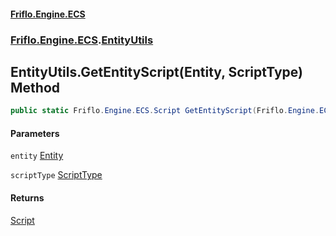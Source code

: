 #### [Friflo.Engine.ECS](index.md#'index')
### [Friflo.Engine.ECS](Friflo.Engine.ECS.md#'Friflo.Engine.ECS').[EntityUtils](EntityUtils.md#'Friflo.Engine.ECS.EntityUtils')

## EntityUtils.GetEntityScript(Entity, ScriptType) Method

```csharp
public static Friflo.Engine.ECS.Script GetEntityScript(Friflo.Engine.ECS.Entity entity, Friflo.Engine.ECS.ScriptType scriptType);
```
#### Parameters

<a name='Friflo.Engine.ECS.EntityUtils.GetEntityScript(Friflo.Engine.ECS.Entity,Friflo.Engine.ECS.ScriptType).entity'></a>

`entity` [Entity](Entity.md#'Friflo.Engine.ECS.Entity')

<a name='Friflo.Engine.ECS.EntityUtils.GetEntityScript(Friflo.Engine.ECS.Entity,Friflo.Engine.ECS.ScriptType).scriptType'></a>

`scriptType` [ScriptType](ScriptType.md#'Friflo.Engine.ECS.ScriptType')

#### Returns
[Script](Script.md#'Friflo.Engine.ECS.Script')